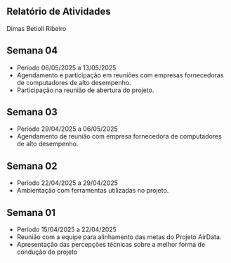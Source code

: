 ## Relatório de Atividades

Dimas Betioli Ribeiro

## Semana 04

- Período 06/05/2025 a 13/05/2025
- Agendamento e participação em reuniões com empresas fornecedoras de computadores de alto desempenho.
- Participação na reunião de abertura do projeto.

## Semana 03

- Período 29/04/2025 a 06/05/2025
- Agendamento de reunião com empresa fornecedora de computadores de alto desempenho.

## Semana 02

- Período 22/04/2025 a 29/04/2025
- Ambientação com ferramentas utilizadas no projeto.

##  Semana 01

- Período 15/04/2025 a 22/04/2025
- Reunião com a equipe para alinhamento das metas do Projeto AirData.
- Apresentação das percepções técnicas sobre a melhor forma de condução do projeto 
